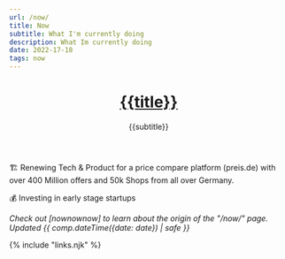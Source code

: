 ```yaml
---
url: /now/
title: Now
subtitle: What I'm currently doing
description: What Im currently doing
date: 2022-17-18
tags: now
---
```


<header>

# [{{title}}](/)

{{subtitle}}

</header><section>
🏗️ Renewing Tech & Product for a price compare platform (preis.de) with over 400 Million offers and 50k Shops from all over Germany. 

💰 Investing in early stage startups
 


</section><footer>

_Check out [nownownow] to learn about the origin of the "/now/" page. Updated {{ comp.dateTime({date: date}) | safe }}_

</footer>

{% include "links.njk" %}
